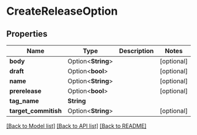 # CreateReleaseOption

## Properties

Name | Type | Description | Notes
------------ | ------------- | ------------- | -------------
**body** | Option<**String**> |  | [optional]
**draft** | Option<**bool**> |  | [optional]
**name** | Option<**String**> |  | [optional]
**prerelease** | Option<**bool**> |  | [optional]
**tag_name** | **String** |  | 
**target_commitish** | Option<**String**> |  | [optional]

[[Back to Model list]](../README.md#documentation-for-models) [[Back to API list]](../README.md#documentation-for-api-endpoints) [[Back to README]](../README.md)


